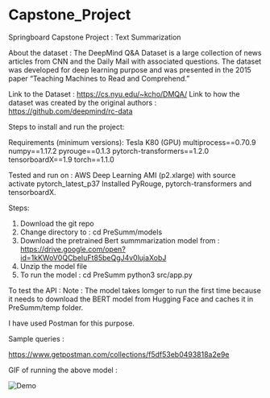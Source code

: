 # Capstone_Project
Springboard Capstone Project : Text Summarization


About the dataset :
The DeepMind Q&A Dataset is a large collection of news articles from CNN and the Daily Mail with associated questions.
The dataset was developed for deep learning purpose and was presented in the 2015 paper “Teaching Machines to Read and Comprehend.”


Link to the Dataset : https://cs.nyu.edu/~kcho/DMQA/
Link to how the dataset was created by the original authors : https://github.com/deepmind/rc-data

Steps to install and run the project:


Requirements (minimum versions): 
  Tesla K80 (GPU)
  multiprocess==0.70.9
  numpy==1.17.2
  pyrouge==0.1.3
  pytorch-transformers==1.2.0
  tensorboardX==1.9
  torch==1.1.0
  
Tested and run on : AWS Deep Learning AMI (p2.xlarge) with source activate pytorch_latest_p37 
                    Installed PyRouge, pytorch-transformers and tensorboardX.
                    
Steps: 

1. Download the git repo
2. Change directory to : cd PreSumm/models
3. Download the pretrained Bert summmarization model from : https://drive.google.com/open?id=1kKWoV0QCbeIuFt85beQgJ4v0lujaXobJ
4. Unzip the model file
5. To run the model : 
     cd PreSumm
     python3 src/app.py 
 
To test the API :
Note : The model takes lomger to run the first time because it needs to download the BERT model from Hugging Face and caches it in PreSumm/temp folder.

I have used Postman for this purpose.

Sample queries : 

https://www.getpostman.com/collections/f5df53eb0493818a2e9e

GIF of running the above model :

![Demo](FinalDemo.gif)

